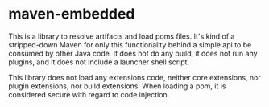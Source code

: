 # maven-embedded

This is a library to resolve artifacts and load poms files. It's kind of a stripped-down Maven for only this functionality 
behind a simple api to be consumed by other Java code. It does not do any build, it does not run any plugins, and it does 
not include a launcher shell script.

This library does not load any extensions code, neither core extensions, nor plugin extensions, nor build extensions.
When loading a pom, it is considered secure with regard to code injection.

